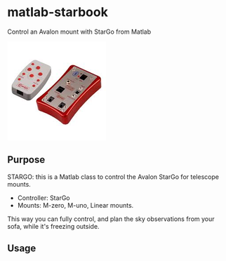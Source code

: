 # matlab-starbook
Control an Avalon mount with StarGo from Matlab

![Image of StarGo](https://github.com/farhi/matlab-stargo/blob/master/@stargo/doc/stargo.jpg)

Purpose
-------

STARGO: this is a Matlab class to control the Avalon StarGo for telescope mounts.

- Controller: StarGo
- Mounts: M-zero, M-uno, Linear mounts.
   
This way you can fully control, and plan the sky observations from your sofa, while it's freezing outside.

Usage
-----


